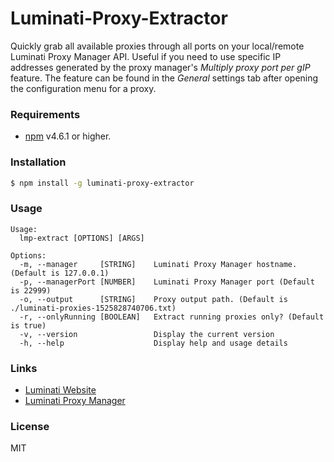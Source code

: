 # Luminati-Proxy-Extractor

Quickly grab all available proxies through all ports on your local/remote Luminati Proxy Manager API.
Useful if you need to use specific IP addresses generated by the proxy manager's *Multiply proxy port per gIP* feature.
The feature can be found in the *General* settings tab after opening the configuration menu for a proxy.

### Requirements
- [npm](https://www.npmjs.com/get-npm) v4.6.1 or higher.


### Installation
```bash
$ npm install -g luminati-proxy-extractor
```

### Usage
```
Usage:
  lmp-extract [OPTIONS] [ARGS]

Options:
  -m, --manager     [STRING]    Luminati Proxy Manager hostname. (Default is 127.0.0.1)
  -p, --managerPort [NUMBER]    Luminati Proxy Manager port (Default is 22999)
  -o, --output      [STRING]    Proxy output path. (Default is ./luminati-proxies-1525828740706.txt)
  -r, --onlyRunning [BOOLEAN]   Extract running proxies only? (Default is true)
  -v, --version                 Display the current version
  -h, --help                    Display help and usage details
```

### Links
- [Luminati Website](https://luminati.io)
- [Luminati Proxy Manager](https://github.com/luminati-io/luminati-proxy)

### License
MIT